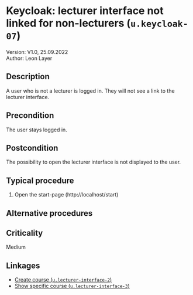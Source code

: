 # Keycloak: lecturer interface not linked for non-lecturers (`u.keycloak-07`)


Version: V1.0, 25.09.2022 \
Author: Leon Layer

## Description

A user who is not a lecturer is logged in. They will not see a link to the lecturer interface.

## Precondition

The user stays logged in. 

## Postcondition

The possibility to open the lecturer interface is not displayed to the user.

## Typical procedure

1. Open the start-page (http://localhost/start)

## Alternative procedures


## Criticality

Medium

## Linkages

- [Create course (`u.lecturer-interface-2`)](../lecturer-interface/u-lecturer-interface-02-create-course.md)
- [Show specific course (`u.lecturer-interface-3`)](../lecturer-interface/u-lecturer-interface-03-show-specific-course.md)
